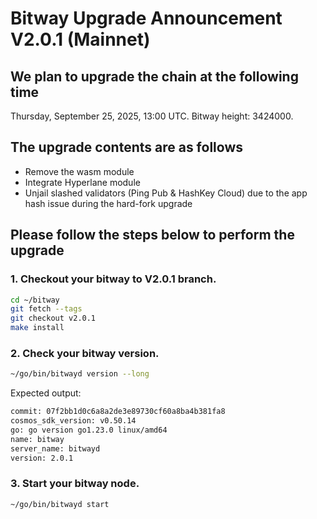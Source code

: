 # Bitway Upgrade Announcement V2.0.1 (Mainnet)

## We plan to upgrade the chain at the following time

Thursday, September 25, 2025, 13:00 UTC.
Bitway height: 3424000.

## The upgrade contents are as follows

  - Remove the wasm module
  - Integrate Hyperlane module
  - Unjail slashed validators (Ping Pub & HashKey Cloud) due to the app hash issue during the hard-fork upgrade

## Please follow the steps below to perform the upgrade

### 1. Checkout your bitway to V2.0.1 branch.

  ```sh
  cd ~/bitway
  git fetch --tags
  git checkout v2.0.1
  make install
  ```

### 2. Check your bitway version.

  ```sh
  ~/go/bin/bitwayd version --long
  ```

  Expected output:
  ```sh
  commit: 07f2bb1d0c6a8a2de3e89730cf60a8ba4b381fa8
  cosmos_sdk_version: v0.50.14
  go: go version go1.23.0 linux/amd64
  name: bitway
  server_name: bitwayd
  version: 2.0.1
  ```

### 3. Start your bitway node.

  ```sh
  ~/go/bin/bitwayd start
  ```
